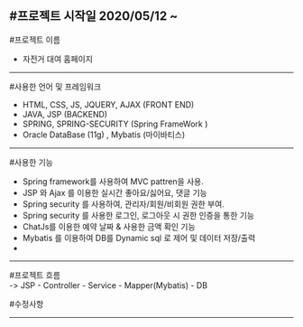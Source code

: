 #프로젝트 시작일
2020/05/12 ~ 
---
#프로젝트 이름
 - 자전거 대여 홈페이지
 ---
 
#사용한 언어 및 프레임워크
 - HTML, CSS, JS, JQUERY, AJAX (FRONT END)
 - JAVA, JSP (BACKEND)
 - SPRING, SPRING-SECURITY (Spring FrameWork ) 
 - Oracle DataBase (11g) , Mybatis (마이바티스)
 ---
 
#사용한 기능
 - Spring framework를 사용하여 MVC pattren을 사용.
 - JSP 와 Ajax 를 이용한 실시간 좋아요/싫어요, 댓글 기능
 - Spring security 를 사용하여, 관리자/회원/비회원 권한 부여.
 - Spring security 를 사용한 로그인, 로그아웃 시 권한 인증을 통한 기능
 - ChatJs를 이용한 예약 날짜 & 사용한 금액 확인 기능
 - Mybatis 를 이용하여 DB를 Dynamic sql 로 제어 및 데이터 저장/출력
 - 
 ---
#프로젝트 흐름  
-> JSP - Controller - Service - Mapper(Mybatis) - DB

#수정사항

---


